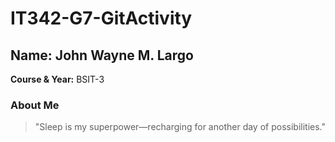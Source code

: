 # IT342-G7-GitActivity

## Name: John Wayne M. Largo
**Course & Year:** BSIT-3

### About Me
> "Sleep is my superpower—recharging for another day of possibilities."
